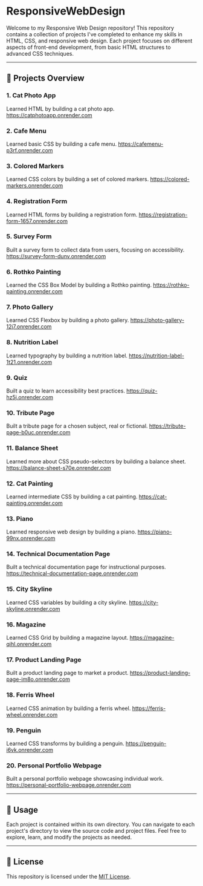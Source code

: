 # ResponsiveWebDesign

Welcome to my Responsive Web Design repository! This repository contains a collection of projects I've completed to enhance my skills in HTML, CSS, and responsive web design. Each project focuses on different aspects of front-end development, from basic HTML structures to advanced CSS techniques.

---

## 🚀 Projects Overview

### 1. Cat Photo App
Learned HTML by building a cat photo app.
https://catphotoapp.onrender.com

### 2. Cafe Menu
Learned basic CSS by building a cafe menu.
https://cafemenu-p3rf.onrender.com

### 3. Colored Markers
Learned CSS colors by building a set of colored markers.
https://colored-markers.onrender.com

### 4. Registration Form
Learned HTML forms by building a registration form.
https://registration-form-1657.onrender.com

### 5. Survey Form
Built a survey form to collect data from users, focusing on accessibility.
https://survey-form-dunv.onrender.com

### 6. Rothko Painting
Learned the CSS Box Model by building a Rothko painting.
https://rothko-painting.onrender.com

### 7. Photo Gallery
Learned CSS Flexbox by building a photo gallery.
https://photo-gallery-12j7.onrender.com

### 8. Nutrition Label
Learned typography by building a nutrition label.
https://nutrition-label-1t21.onrender.com

### 9. Quiz
Built a quiz to learn accessibility best practices.
https://quiz-hz5j.onrender.com

### 10. Tribute Page
Built a tribute page for a chosen subject, real or fictional.
https://tribute-page-b0uc.onrender.com

### 11. Balance Sheet
Learned more about CSS pseudo-selectors by building a balance sheet.
https://balance-sheet-s70e.onrender.com

### 12. Cat Painting
Learned intermediate CSS by building a cat painting.
https://cat-painting.onrender.com

### 13. Piano
Learned responsive web design by building a piano.
https://piano-99nx.onrender.com

### 14. Technical Documentation Page
Built a technical documentation page for instructional purposes.
https://technical-documentation-page.onrender.com

### 15. City Skyline
Learned CSS variables by building a city skyline.
https://city-skyline.onrender.com

### 16. Magazine
Learned CSS Grid by building a magazine layout.
https://magazine-qihl.onrender.com

### 17. Product Landing Page
Built a product landing page to market a product.
https://product-landing-page-im8o.onrender.com

### 18. Ferris Wheel
Learned CSS animation by building a ferris wheel.
https://ferris-wheel.onrender.com

### 19. Penguin
Learned CSS transforms by building a penguin.
https://penguin-i6vk.onrender.com

### 20. Personal Portfolio Webpage
Built a personal portfolio webpage showcasing individual work.
https://personal-portfolio-webpage.onrender.com

---

## 📂 Usage

Each project is contained within its own directory. You can navigate to each project's directory to view the source code and project files. Feel free to explore, learn, and modify the projects as needed.

---

## 📝 License

This repository is licensed under the [MIT License](LICENSE).

